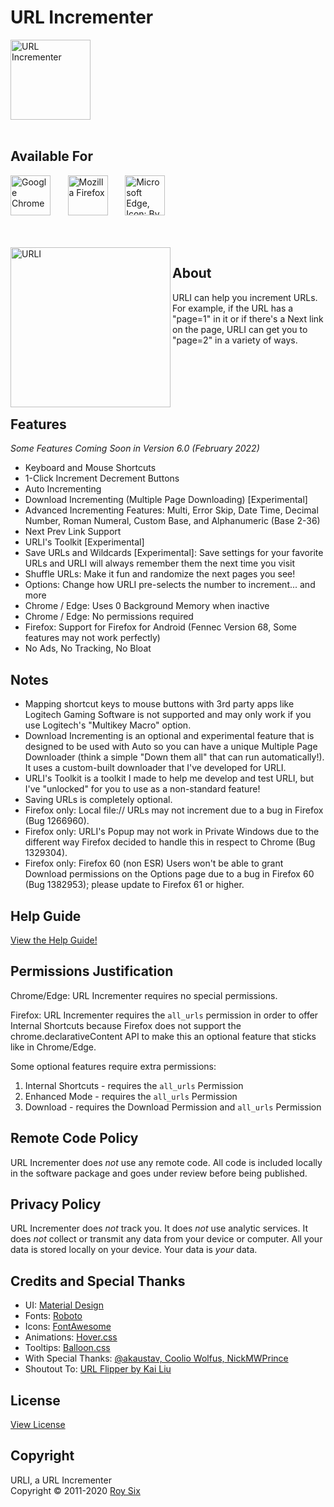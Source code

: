 # URL Incrementer
<img src="https://raw.githubusercontent.com/roysix/url-incrementer/master/assets/icon-dark.png?sanitize=true" width="128" height="128" alt="URL Incrementer" title="URL Incrementer">
<br><br>

## Available For
<a href="https://chrome.google.com/webstore/detail/url-incrementer/hjgllnccfndbjbedlecgdedlikohgbko" title="Chrome Web Store Download"><img src="https://raw.githubusercontent.com/roysix/url-incrementer/master/assets/chrome.svg?sanitize=true" height="64" alt="Google Chrome"></a>
&nbsp;&nbsp;&nbsp;&nbsp;&nbsp;
<a href="https://addons.mozilla.org/firefox/addon/url-incrementer/" title="Firefox Addon Download"><img src="https://raw.githubusercontent.com/roysix/url-incrementer/master/assets/firefox.svg?sanitize=true" height="64" alt="Mozilla Firefox"></a>
&nbsp;&nbsp;&nbsp;&nbsp;&nbsp;
<a href="https://microsoftedge.microsoft.com/addons/detail/url-incrementer/hnndkchemmjdlodgpcnojbmadckbieek" title="Microsoft Edge Extension Download"><img src="https://raw.githubusercontent.com/roysix/url-incrementer/master/assets/edge.png" height="64" alt="Microsoft Edge, Icon: By Source, Fair use, https://en.wikipedia.org/w/index.php?curid=62848768"></a>

<br><br>
<img src="https://raw.githubusercontent.com/roysix/url-incrementer/master/assets/urli.svg?sanitize=true" width="256" height="256" align="left" title="URLI">

## About
URLI can help you increment URLs. For example, if the URL has a "page=1" in it or if there's a Next link on the page, URLI can get you to "page=2" in a variety of ways.
<br><br><br><br><br><br>

## Features
<em>Some Features Coming Soon in Version 6.0 (February 2022)</em>

- Keyboard and Mouse Shortcuts
- 1-Click Increment Decrement Buttons
- Auto Incrementing
- Download Incrementing (Multiple Page Downloading) [Experimental]
- Advanced Incrementing Features: Multi, Error Skip, Date Time, Decimal Number, Roman Numeral, Custom Base, and Alphanumeric (Base 2-36)
- Next Prev Link Support
- URLI's Toolkit [Experimental]
- Save URLs and Wildcards [Experimental]: Save settings for your favorite URLs and URLI will always remember them the next time you visit
- Shuffle URLs: Make it fun and randomize the next pages you see!
- Options: Change how URLI pre-selects the number to increment... and more
- Chrome / Edge: Uses 0 Background Memory when inactive
- Chrome / Edge: No permissions required
- Firefox: Support for Firefox for Android (Fennec Version 68, Some features may not work perfectly)
- No Ads, No Tracking, No Bloat

## Notes
- Mapping shortcut keys to mouse buttons with 3rd party apps like Logitech Gaming Software is not supported and may only work if you use Logitech's "Multikey Macro" option.
- Download Incrementing is an optional and experimental feature that is designed to be used with Auto so you can have a unique Multiple Page Downloader (think a simple "Down them all" that can run automatically!). It uses a custom-built downloader that I've developed for URLI.
- URLI's Toolkit is a toolkit I made to help me develop and test URLI, but I've "unlocked" for you to use as a non-standard feature!
- Saving URLs is completely optional.
- Firefox only: Local file:// URLs may not increment due to a bug in Firefox (Bug 1266960).
- Firefox only: URLI's Popup may not work in Private Windows due to the different way Firefox decided to handle this in respect to Chrome (Bug 1329304).
- Firefox only: Firefox 60 (non ESR) Users won't be able to grant Download permissions on the Options page due to a bug in Firefox 60 (Bug 1382953); please update to Firefox 61 or higher.

## Help Guide
[View the Help Guide!](https://github.com/roysix/url-incrementer/wiki)

## Permissions Justification
Chrome/Edge: URL Incrementer requires no special permissions.

Firefox: URL Incrementer requires the `all_urls` permission in order to offer Internal Shortcuts because Firefox does not support the chrome.declarativeContent API to make this an optional feature that sticks like in Chrome/Edge.

Some optional features require extra permissions:
1. Internal Shortcuts - requires the `all_urls` Permission
2. Enhanced Mode - requires the `all_urls` Permission
3. Download - requires the Download Permission and `all_urls` Permission

## Remote Code Policy
URL Incrementer does *not* use any remote code. All code is included locally in the software package and goes under review before being published.

## Privacy Policy
URL Incrementer does *not* track you. It does *not* use analytic services. It does *not* collect or transmit any data from your device or computer. All your data is stored locally on your device. Your data is *your* data.

## Credits and Special Thanks
<ul>
  <li>UI: <a href="https://material.io/">Material Design</a></li>
  <li>Fonts: <a href="https://fonts.google.com/specimen/Roboto" target="_blank">Roboto</a></li>
  <li>Icons: <a href="https://fontawesome.com/">FontAwesome</a></li>
  <li>Animations: <a href="https://ianlunn.github.io/Hover/">Hover.css</a></li>
  <li>Tooltips: <a href="https://kazzkiq.github.io/balloon.css/">Balloon.css</a></li>
  <li>With Special Thanks: <a href="#">@akaustav, Coolio Wolfus, NickMWPrince</a></li>
  <li>Shoutout To: <a href="#">URL Flipper by Kai Liu</a></li>
</ul>

## License
<a href="https://github.com/roysix/url-incrementer/blob/master/LICENSE">View License</a>

## Copyright
URLI, a URL Incrementer  
Copyright &copy; 2011-2020 <a href="https://github.com/roysix" target="_blank">Roy Six</a>
